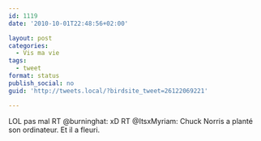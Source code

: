 ```yaml
---
id: 1119
date: '2010-10-01T22:48:56+02:00'

layout: post
categories:
  - Vis ma vie
tags:
  - tweet
format: status
publish_social: no
guid: 'http://tweets.local/?birdsite_tweet=26122069221'

---
```


LOL pas mal RT @burninghat: xD RT @ItsxMyriam: Chuck Norris a planté son ordinateur. Et il a fleuri.
